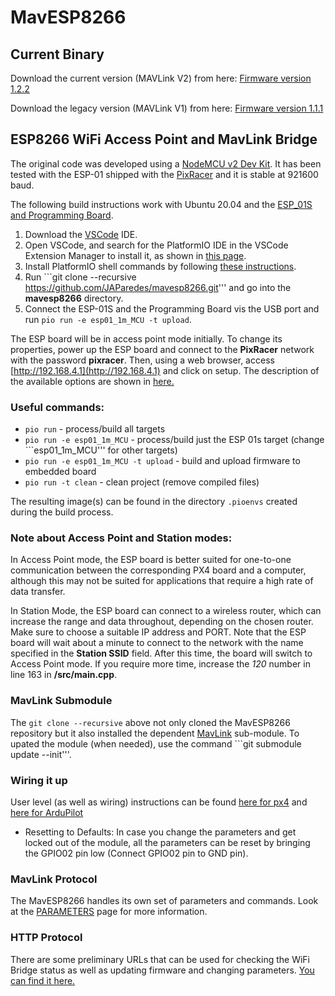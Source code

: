 # MavESP8266

## Current Binary

Download the current version (MAVLink V2) from here: [Firmware version 1.2.2](http://www.grubba.com/mavesp8266/firmware-1.2.2.bin)

Download the legacy version (MAVLink V1) from here: [Firmware version 1.1.1](http://www.grubba.com/mavesp8266/firmware-1.1.1.bin)

## ESP8266 WiFi Access Point and MavLink Bridge

The original code was developed using a [NodeMCU v2 Dev Kit](http://www.seeedstudio.com/depot/NodeMCU-v2-Lua-based-ESP8266-development-kit-p-2415.html). It has been tested with the ESP-01 shipped with the [PixRacer](https://pixhawk.org/modules/pixracer) and it is stable at 921600 baud.

The following build instructions work with Ubuntu 20.04 and the [ESP_01S and Programming Board](https://www.amazon.com/ESP8266-Breakout-Programmer-Downloader-Auto-Download/dp/B08F9X3M5J).

1. Download the [VSCode](https://code.visualstudio.com/) IDE.
1. Open VSCode, and search for the PlatformIO IDE in the VSCode Extension Manager to install it, as shown in [this page](https://platformio.org/install/ide?install=vscode).
1. Install PlatformIO shell commands by following [these instructions](https://docs.platformio.org/en/stable/core/installation/shell-commands.html#piocore-install-shell-commands).
1. Run ```git clone --recursive https://github.com/JAParedes/mavesp8266.git''' and go into the **mavesp8266** directory.
1. Connect the ESP-01S and the Programming Board vis the USB port and run ```pio run -e esp01_1m_MCU -t upload```.

The ESP board will be in access point mode initially. To change its properties, power up the ESP board and connect to the **PixRacer** network with the password **pixracer**. Then, using a web browser, access [http://192.168.4.1](http://192.168.4.1) and click on setup. The description of the available options are shown in [here.](HTTP.md)

### Useful commands:

* ```pio run``` - process/build all targets
* ```pio run -e esp01_1m_MCU``` - process/build just the ESP 01s target (change ```esp01_1m_MCU''' for other targets)
* ```pio run -e esp01_1m_MCU -t upload``` - build and upload firmware to embedded board
* ```pio run -t clean``` - clean project (remove compiled files)

The resulting image(s) can be found in the directory ```.pioenvs``` created during the build process.

### Note about Access Point and Station modes:

In Access Point mode, the ESP board is better suited for one-to-one communication between the corresponding PX4 board and a computer, although this may not be suited for applications that require a high rate of data transfer.

In Station Mode, the ESP board can connect to a wireless router, which can increase the range and data throughout, depending on the chosen router. Make sure to choose a suitable IP address and PORT. Note that the ESP board will wait about a minute to connect to the network with the name specified in the **Station SSID** field. After this time, the board will switch to Access Point mode. If you require more time, increase the _120_ number in line 163 in **/src/main.cpp**.

### MavLink Submodule

The ```git clone --recursive``` above not only cloned the MavESP8266 repository but it also installed the dependent [MavLink](https://github.com/mavlink/c_library) sub-module. To upated the module (when needed), use the command ```git submodule update --init'''.

### Wiring it up

User level (as well as wiring) instructions can be found [here for px4](https://docs.px4.io/en/telemetry/esp8266_wifi_module.html) and [here for ArduPilot](http://ardupilot.org/copter/docs/common-esp8266-telemetry.html)

* Resetting to Defaults: In case you change the parameters and get locked out of the module, all the parameters can be reset by bringing the GPIO02 pin low (Connect GPIO02 pin to GND pin). 

### MavLink Protocol

The MavESP8266 handles its own set of parameters and commands. Look at the [PARAMETERS](PARAMETERS.md) page for more information.

### HTTP Protocol

There are some preliminary URLs that can be used for checking the WiFi Bridge status as well as updating firmware and changing parameters. [You can find it here.](HTTP.md)
